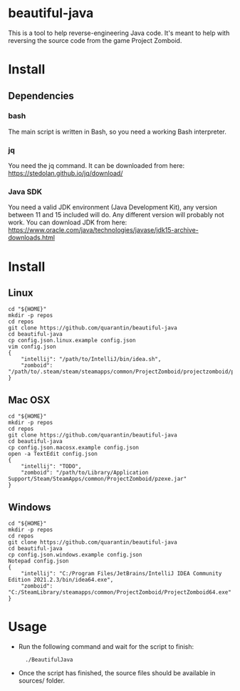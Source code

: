 # beautiful-java
This is a tool to help reverse-engineering Java code. It's meant to help with reversing the source code from the game Project Zomboid.

# Install

## Dependencies

### bash
The main script is written in Bash, so you need a working Bash interpreter.

### jq
You need the jq command. It can be downloaded from here: https://stedolan.github.io/jq/download/

### Java SDK
You need a valid JDK environment (Java Development Kit), any version between 11 and 15 included will do. Any different version will probably not work.
You can download JDK from here: https://www.oracle.com/java/technologies/javase/jdk15-archive-downloads.html

# Install
## Linux
	cd "${HOME}"
	mkdir -p repos
	cd repos
	git clone https://github.com/quarantin/beautiful-java
	cd beautiful-java
	cp config.json.linux.example config.json
	vim config.json
	{
		"intellij": "/path/to/IntelliJ/bin/idea.sh",
		"zomboid": "/path/to/.steam/steam/steamapps/common/ProjectZomboid/projectzomboid/pzexe.jar"
	}

## Mac OSX
	cd "${HOME}"
	mkdir -p repos
	cd repos
	git clone https://github.com/quarantin/beautiful-java
	cd beautiful-java
	cp config.json.macosx.example config.json
	open -a TextEdit config.json
	{
		"intellij": "TODO",
		"zomboid": "/path/to/Library/Application Support/Steam/SteamApps/common/ProjectZomboid/pzexe.jar"
	}

## Windows
	cd "${HOME}"
	mkdir -p repos
	cd repos
	git clone https://github.com/quarantin/beautiful-java
	cd beautiful-java
	cp config.json.windows.example config.json
	Notepad config.json
	{
		"intellij": "C:/Program Files/JetBrains/IntelliJ IDEA Community Edition 2021.2.3/bin/idea64.exe",
		"zomboid": "C:/SteamLibrary/steamapps/common/ProjectZomboid/ProjectZomboid64.exe"
	}

# Usage
- Run the following command and wait for the script to finish:

		./BeautifulJava
- Once the script has finished, the source files should be available in sources/ folder.
